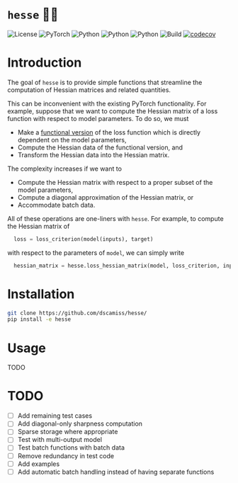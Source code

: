 # `hesse` 🧘‍♂️

![License](https://img.shields.io/badge/license-MIT-blue)
![PyTorch](https://img.shields.io/badge/PyTorch-%23EE4C2C.svg?logo=PyTorch&logoColor=white)
![Python](https://img.shields.io/badge/python-3.9-blue.svg)
![Python](https://img.shields.io/badge/python-3.10-blue.svg)
![Python](https://img.shields.io/badge/python-3.11-blue.svg)
![Build](https://github.com/dscamiss/hesse/actions/workflows/python-package.yml/badge.svg)
[![codecov](https://codecov.io/gh/dscamiss/hesse/graph/badge.svg?token=Z3CGGZJ70B)](https://codecov.io/gh/dscamiss/hesse)

# Introduction

The goal of `hesse` is to provide simple functions that streamline the computation of Hessian
matrices and related quantities.

This can be inconvenient with the existing PyTorch functionality.
For example, suppose that we want to compute the Hessian matrix of a loss function 
with respect to model parameters.  To do so, we must

* Make a [functional version](https://pytorch.org/docs/stable/generated/torch.func.functional_call.html)
  of the loss function which is directly dependent on the model parameters, 
* Compute the Hessian data of the functional version, and
* Transform the Hessian data into the Hessian matrix.

The complexity increases if we want to

* Compute the Hessian matrix with respect to a proper subset of the model parameters,
* Compute a diagonal approximation of the Hessian matrix, or
* Accommodate batch data.

All of these operations are one-liners with `hesse`.  For example, to compute the Hessian matrix of

```python
  loss = loss_criterion(model(inputs), target)
```

with respect to the parameters of `model`, we can simply write

```python
  hessian_matrix = hesse.loss_hessian_matrix(model, loss_criterion, inputs, target)
```

# Installation

```bash
git clone https://github.com/dscamiss/hesse/
pip install -e hesse
```

# Usage

TODO

# TODO

- [ ] Add remaining test cases
- [ ] Add diagonal-only sharpness computation 
- [ ] Sparse storage where appropriate
- [ ] Test with multi-output model
- [ ] Test batch functions with batch data
- [ ] Remove redundancy in test code
- [ ] Add examples
- [ ] Add automatic batch handling instead of having separate functions 
